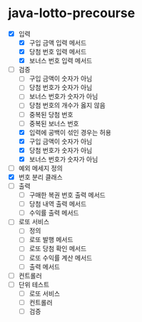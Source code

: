 # java-lotto-precourse

- [x] 입력
    - [x] 구입 금액 입력 메서드
    - [x] 당첨 번호 입력 메서드
    - [x] 보너스 번호 입력 메서드
- [ ] 검증
    - [ ] 구입 금액이 숫자가 아님
    - [ ] 당첨 번호가 숫자가 아님
    - [ ] 보너스 번호가 숫자가 아님
    - [ ] 당첨 번호의 개수가 옳지 않음
    - [ ] 중복된 당첨 번호
    - [ ] 중복된 보너스 번호
    - [x] 입력에 공백이 섞인 경우는 허용
    - [x] 구입 금액이 숫자가 아님
    - [x] 당첨 번호가 숫자가 아님
    - [x] 보너스 번호가 숫자가 아님
- [ ] 예외 메세지 정의
- [x] 번호 분리 클래스
- [ ] 출력
    - [ ] 구매한 복권 번호 출력 메서드
    - [ ] 당첨 내역 출력 메서드
    - [ ] 수익률 출력 메서드
- [ ] 로또 서비스
    - [ ] 정의
    - [ ] 로또 발행 메서드
    - [ ] 로또 당첨 확인 메서드
    - [ ] 로또 수익률 계산 메서드
    - [ ] 출력 메서드
- [ ] 컨트롤러
- [ ] 단위 테스트
    - [ ] 로또 서비스
    - [ ] 컨트롤러
    - [ ] 검증